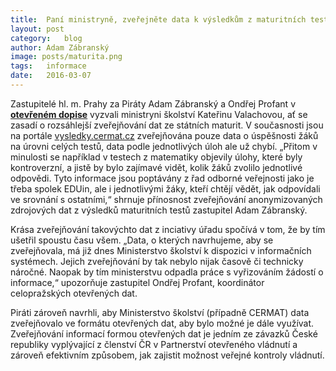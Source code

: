 ```yaml
---
title:	Paní ministryně, zveřejněte data k výsledkům z maturitních testů
layout:	post
category:	blog
author:	Adam Zábranský
image: posts/maturita.png
tags:	informace
date:	2016-03-07
---
```


Zastupitelé hl. m. Prahy za Piráty Adam Zábranský a Ondřej Profant v **[otevřeném dopise](https://github.com/pirati-cz/KlubPraha/blob/master/spisy/2016/047-zverejnujte-data-z-maturit/main.pdf)** vyzvali ministryni školství Kateřinu Valachovou, ať se zasadí o rozsáhlejší zveřejňování dat ze státních maturit. V současnosti jsou na portále [vysledky.cermat.cz](http://vysledky.cermat.cz) zveřejňována pouze data o úspěšnosti žáků na úrovni celých testů, data podle jednotlivých úloh ale už chybí. „Přitom v minulosti se například v testech z matematiky objevily úlohy, které byly kontroverzní, a jistě by bylo zajímavé vidět, kolik žáků zvolilo jednotlivé odpovědi. Tyto informace jsou poptávány z řad odborné veřejnosti jako je třeba spolek EDUin, ale i jednotlivými žáky, kteří chtějí vědět, jak odpovídali ve srovnání s ostatními,“ shrnuje přínosnost zveřejňování anonymizovaných zdrojových dat z výsledků maturitních testů zastupitel Adam Zábranský.

Krása zveřejňování takovýchto dat z inciativy úřadu spočívá v tom, že by tím ušetřil spoustu času všem. „Data, o kterých navrhujeme, aby se zveřejňovala, má již dnes Ministerstvo školství k dispozici v informačních systémech. Jejich zveřejňování by tak nebylo nijak časově či technicky náročné. Naopak by tím ministerstvu odpadla práce s vyřizováním žádostí o informace,“ upozorňuje zastupitel Ondřej Profant, koordinátor celopražských otevřených dat.

Piráti zároveň navrhli, aby Ministerstvo školství (případně CERMAT) data zveřejňovalo ve formátu otevřených dat, aby bylo možné je dále využívat. Zveřejňování informací formou otevřených dat je jedním ze závazků České republiky vyplývající z členství ČR v Partnerství otevřeného vládnutí a zároveň efektivním způsobem, jak zajistit možnost veřejné kontroly vládnutí.


